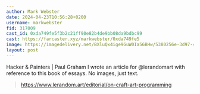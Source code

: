 ```yaml
---
author: Mark Webster
date: 2024-04-23T10:56:28+0200
username: markwebster
fid: 317009
cast_id: 0xda749fe5f3b2c21ff90e82b4de9bb08da9bdbc99
cast: https://farcaster.xyz/markwebster/0xda749fe5
image: https://imagedelivery.net/BXluQx4ige9GuW0Ia56BHw/5380256e-3d97-40f4-d34c-882478239e00/original
layout: post
---
```


Hacker & Painters | Paul Graham
I wrote an article for @lerandomart with reference to this book of essays. No images, just text.

> https://www.lerandom.art/editorial/on-craft-art-programming

<img src='https://imagedelivery.net/BXluQx4ige9GuW0Ia56BHw/5380256e-3d97-40f4-d34c-882478239e00/original' alt='' referrerpolicy='no-referrer'/>
